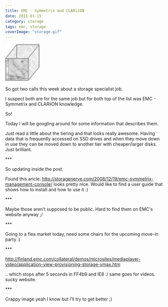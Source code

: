 ```yaml
---
title: EMC - Symmetrix and CLARiiON
date: 2011-01-15
category: storage
tags: emc, storage
coverImage: "storage.gif"
---
```


[![box](images/storage.gif "storage")](images/storage.gif)

So got two calls this week about a storage specialist job.

I suspect both are for the same job but for both top of the list was EMC - Symmetrix and CLARiiON knowledge.

So!

Today I will be googling around for some information that describes them.

Just read a little about the tiering and that looks really awesome. Having data that is frequently accessed on SSD drives and when they move down in use they can be moved down to another tier with cheaper/larger disks. Just brilliant.

\*\*\*

So updating inside the post.

Found this aricle: http://storagenerve.com/2008/12/19/emc-symmetrix-management-console/ looks pretty nice. Would like to find a user guide that shows how to install and how to use it :)

\*\*\*

Maybe those aren't supposed to be public. Hard to find them on EMC's website anyway ;/

\*\*\*

Going to a flea market today, need some chairs for the upcoming move-in party :)

\*\*\*

http://finland.emc.com/collateral/demos/microsites/mediaplayer-video/application-view-provisioning-storage-vmax.htm

.. which stops after 5 seconds in FF4b9 and IE8 :/ same goes for videos. sucky website.

\*\*\*

Crappy image yeah I know but I'll try to get better ;)
